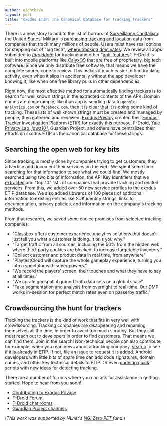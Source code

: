 ```yaml
---
author: eighthave
layout: post
title: "εxodus ETIP: The Canonical Database for Tracking Trackers"
---
```


There is a new story to add to the list of horrors of [Surveillance Capitalism](https://en.wikipedia.org/wiki/Surveillance_capitalism): the United States' Military is [purchasing tracking and location data](https://www.vice.com/en/article/jgqm5x/us-military-location-data-xmode-locate-x) from companies that track many millions of people.  Users must have real options for stepping out of "big tech", [where tracking dominates](https://www.theguardian.com/technology/2017/nov/28/android-apps-third-party-tracker-google-privacy-security-yale-university).  We review all apps submitted to [_fdroiddata_](https://gitlab.com/fdroid/fdroiddata/merge_requests) for tracking and other "[anti-features](https://f-droid.org/en/docs/Anti-Features/)". F-Droid is built into mobile platforms like [CalyxOS](https://calyxos.org/) that are free of proprietary, big tech software.  Since we only distribute free software, that means we have the complete source code to review.  This makes it much easier to find tracking activity, even when it slips in accidentally without the app developer knowing it, like when one free library pulls in other dependencies.

Right now, the most effective method for automatically finding trackers is to
search for well known strings in the extracted contents of the APK.  Domain
names are one example, like if an app is sending data to `google-analytics.com`
or `facebook.com`, then it is clear that it is doing some kind of tracking.
These lists of well known strings must be created and managed by people, then
gathered and reviewed.  [Exodus Privacy](https://exodus-privacy.eu.org/) created
their [Exodus Tracker Investigation Platform
(ETIP)](https://etip.exodus-privacy.eu.org/) for exactly this purpose.  F-Droid,
[Yale Privacy Lab](https://github.com/YalePrivacyLab/tracker-profiles),
[_jawz101_](https://github.com/jawz101/potentialTrackers), Guardian Project, and
others have centralized their efforts on εxodus ETIP as the canonical database
for these strings.


## Searching the open web for key bits

Since tracking is mostly done by companies trying to get customers,
they advertise and document their services on the web.  We spent some
time searching for that information to see what we could find.  We
mostly searched using two bits of information: the API Key Identifiers
that we
[extracted](https://gitlab.com/trackingthetrackers/extracted-features/-/blob/master/axml-meta-data-run)
and "top 10" lists of companies that provide tracking and related
services.  From this, we added over 50 new service profiles to the
εxodus ETIP database.  We also added upwards of 100 pieces of
additional information to existing entries like SDK identity strings,
links to documentation, privacy policies, and information on the
company's tracking methods.

From that research, we saved some choice promises from selected tracking companies:

* "Glassbox offers customer experience analytics solutions that
  doesn’t just tell you what a customer is doing. It tells you why."
* "Target traffic from all sources, including the 50% from the hidden
  web where third-party cookies are blocked, to increase targetable
  inventory."
* "Collect customer and product data in real time, from anywhere"
* "PlaytestCloud will capture the whole gameplay experience, turning
  you into a spectator with super powers."
* "We record the players’ screen, their touches and what they have to
  say at all times."
* "We curate geospatial ground truth data sets on a global scale"
* "Take segmentation and analysis from overnight to real-time. Our DMP
  works in-session for perfect match rates even on passerby traffic."


## Crowdsourcing the hunt for trackers

Tracking the trackers is the kind of work that fits in very well with
crowdsourcing.  Tracking companies are disappearing and renaming
themselves all the time, in order to avoid too much scrutiny.  But
they still must reach out to developers in order to find customers.
That means we can find them.  Join in the search!  Non-technical
people can also contribute, for example, when you read news about a
tracking company,
[search](https://etip.exodus-privacy.eu.org/trackers/all) to see if it
is already in ETIP.  If not, [file an
issue](https://github.com/Exodus-Privacy/etip/issues) to request it is
added. Android developers with little bits of spare time can add code
signatures, domain names, and other key technical details to ETIP.  Or
even [code up quick scripts](https://gitlab.com/trackingthetrackers/scripts/-/blob/master/find-ga_trackingId.py)
with new ideas for detecting tracking.

There are a number of forums where you can ask for assistance in
getting started.  Hope to hear from you soon!

* [Contributing to Exodus Privacy](https://exodus-privacy.eu.org/en/page/contribute/)
* [F-Droid Forum](https://forum.f-droid.org)
* [F-Droid chat rooms](https://f-droid.org/about/#contact)
* [Guardian Project channels](https://guardianproject.info/contact/)

(_This work was supported by NLnet's [NGI Zero PET](https://nlnet.nl/thema/NGIZeroPET.html) fund._)
